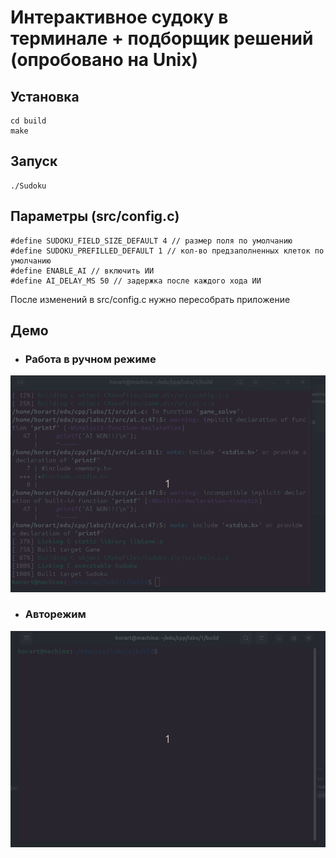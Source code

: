 # Интерактивное судоку в терминале + подборщик решений (опробовано на Unix)

## Установка
```
cd build
make
```

## Запуск
```
./Sudoku
```

## Параметры (src/config.c)
```
#define SUDOKU_FIELD_SIZE_DEFAULT 4 // размер поля по умолчанию
#define SUDOKU_PREFILLED_DEFAULT 1 // кол-во предзаполненных клеток по умолчанию
#define ENABLE_AI // включить ИИ
#define AI_DELAY_MS 50 // задержка после каждого хода ИИ
```

После изменений в src/config.c нужно пересобрать приложение

## Демо
* ### Работа в ручном режиме
![Работа в ручном режиме](gif/manual.gif)
* ### Авторежим
![Решатор](gif/ai.gif)